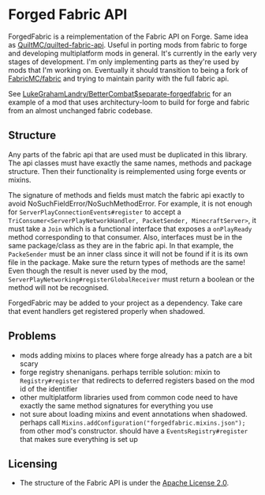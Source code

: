 # Forged Fabric API

ForgedFabric is a reimplementation of the Fabric API on Forge. Same idea as [QuiltMC/quilted-fabric-api](https://github.com/QuiltMC/quilted-fabric-api). 
Useful in porting mods from fabric to forge and developing multiplatform mods in general. 
It's currently in the early very stages of development. I'm only implementing parts as they're used by mods that I'm working on. 
Eventually it should transition to being a fork of [FabricMC/fabric](https://github.com/FabricMC/fabric) and trying to maintain parity with the full fabric api.  

See [LukeGrahamLandry/BetterCombat$separate-forgedfabric](https://github.com/LukeGrahamLandry/BetterCombat/tree/separate-forgedfabric) 
for an example of a mod that uses architectury-loom to build for forge and fabric from an almost unchanged fabric codebase. 

## Structure

Any parts of the fabric api that are used must be duplicated in this library.
The api classes must have exactly the same names, methods and package structure.
Then their functionality is reimplemented using forge events or mixins.

The signature of methods and fields must match the fabric api exactly to avoid NoSuchFieldError/NoSuchMethodError.
For example, it is not enough for `ServerPlayConnectionEvents#register` to accept a `TriConsumer<ServerPlayNetworkHandler, PacketSender, MinecraftServer>`,
it must take a `Join` which is a functional interface that exposes a `onPlayReady` method corresponding to that consumer.
Also, interfaces must be in the same package/class as they are in the fabric api. In that example, the `PackeSender` must be an inner class since it will not be found if it is its own file in the package.
Make sure the return types of methods are the same! Even though the result is never used by the mod, `ServerPlayNetworking#registerGlobalReceiver` must return a boolean or the method will not be recognised. 

ForgedFabric may be added to your project as a dependency. Take care that event handlers get registered properly when shadowed. 

## Problems 

- mods adding mixins to places where forge already has a patch are a bit scary 
- forge registry shenanigans. perhaps terrible solution: mixin to `Registry#register` that redirects to deferred registers based on the mod id of the identifier  
- other multiplatform libraries used from common code need to have exactly the same method signatures for everything you use 
- not sure about loading mixins and event annotations when shadowed. perhaps call `Mixins.addConfiguration("forgedfabric.mixins.json");` from other mod's constructor. should have a `EventsRegistry#register` that makes sure everything is set up

## Licensing

- The structure of the Fabric API is under the [Apache License 2.0](https://github.com/FabricMC/fabric/blob/1.19.2/LICENSE). 
